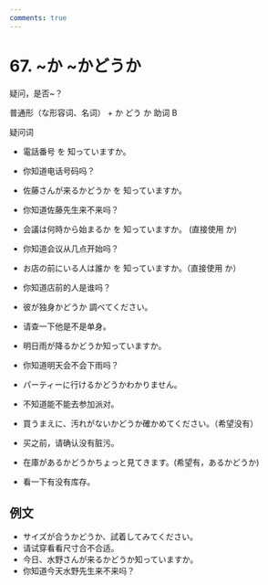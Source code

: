 ```yaml
---
comments: true
---
```


# 67. ~か ~かどうか

疑问，是否~？

普通形（な形容词、名词） + か どう か 助词 B

疑问词 

- 電話番号 を 知っていますか。
- 你知道电话号码吗？

- 佐藤さんが来るかどうか を 知っていますか。
- 你知道佐藤先生来不来吗？
- 会議は何時から始まるか を 知っていますか。 (直接使用 か)
- 你知道会议从几点开始吗？
- お店の前にいる人は誰か を 知っていますか。（直接使用 か）
- 你知道店前的人是谁吗？

- 彼が独身かどうか 調べてください。
- 请查一下他是不是单身。
- 明日雨が降るかどうか知っていますか。
- 你知道明天会不会下雨吗？
- パーティーに行けるかどうかわかりません。
- 不知道能不能去参加派对。
- 買うまえに、汚れがないかどうか確かめてください。（希望没有）
- 买之前，请确认没有脏污。
- 在庫があるかどうかちょっと見てきます。(希望有，あるかどうか)
- 看一下有没有库存。

## 例文

- サイズが合うかどうか、試着してみてください。
- 请试穿看看尺寸合不合适。
- 今日、水野さんが来るかどうか知っていますか。
- 你知道今天水野先生来不来吗？

